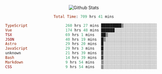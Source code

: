<!DOCTYPE html>
<body>
<div align="center">
  
  ![Github Stats](https://github-readme-stats.vercel.app/api?username=verycrunchy&show_icons=true&theme=radical)

<!--START_SECTION:waka-->

```ruby
Total Time: 709 hrs 41 mins

TypeScript                 260 hrs 27 mins █████████▒░░░░░░░░░░░░░░░   36.71 %
Vue                        174 hrs 48 mins ██████░░░░░░░░░░░░░░░░░░░   24.64 %
TSX                        69 hrs 1 mins   ██▒░░░░░░░░░░░░░░░░░░░░░░   09.73 %
JSON                       40 hrs 19 mins  █▒░░░░░░░░░░░░░░░░░░░░░░░   05.68 %
Astro                      29 hrs 20 mins  █░░░░░░░░░░░░░░░░░░░░░░░░   04.13 %
JavaScript                 29 hrs 3 mins   █░░░░░░░░░░░░░░░░░░░░░░░░   04.09 %
unknown                    21 hrs 39 mins  ▓░░░░░░░░░░░░░░░░░░░░░░░░   03.05 %
Bash                       14 hrs 39 mins  ▓░░░░░░░░░░░░░░░░░░░░░░░░   02.07 %
Markdown                   9 hrs 54 mins   ▒░░░░░░░░░░░░░░░░░░░░░░░░   01.40 %
CSS                        9 hrs 54 mins   ▒░░░░░░░░░░░░░░░░░░░░░░░░   01.39 %
```

<!--END_SECTION:waka-->
</div>
</body>
</html>

